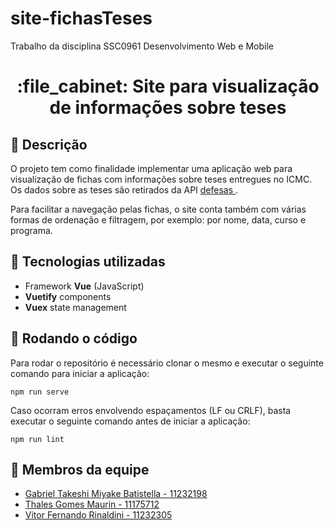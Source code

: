 # site-fichasTeses
Trabalho da disciplina SSC0961 Desenvolvimento Web e Mobile

<h1 align="center"> :file_cabinet: Site para visualização de informações sobre teses </h1>

## :memo: Descrição
O projeto tem como finalidade implementar uma aplicação web para visualização de fichas com informações sobre teses entregues no ICMC. Os dados sobre as teses são retirados da API <a href="http://thanos.icmc.usp.br:4567/api/v1/defesas"> defesas </a>.

Para facilitar a navegação pelas fichas, o site conta também com várias formas de ordenação e filtragem, por exemplo: por nome, data, curso e programa.

## :wrench: Tecnologias utilizadas
* Framework <b>Vue</b> (JavaScript)
* <b>Vuetify</b> components
* <b>Vuex</b> state management

## :rocket: Rodando o código
Para rodar o repositório é necessário clonar o mesmo e executar o seguinte comando para iniciar a aplicação:
```
npm run serve
```

Caso ocorram erros envolvendo espaçamentos (LF ou CRLF), basta executar o seguinte comando antes de iniciar a aplicação:
```
npm run lint
```

## :handshake: Membros da equipe
* <a href=https://www.linkedin.com/in/gabrielbatistella/> Gabriel Takeshi Miyake Batistella - 11232198 </a>
* <a href=https://www.linkedin.com/in/thalesmaurin/> Thales Gomes Maurin - 11175712 </a>
* <a href=https://www.linkedin.com/in/vitor-rinaldini/> Vitor Fernando Rinaldini - 11232305 </a>